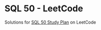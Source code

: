 # SQL 50 - LeetCode
Solutions for [SQL 50 Study Plan](https://leetcode.com/studyplan/top-sql-50/) on LeetCode
